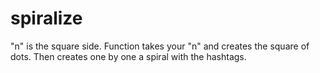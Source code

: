 # spiralize
"n" is the square side. Function takes your "n" and creates the square of dots. Then creates one by one a spiral with the hashtags. 
